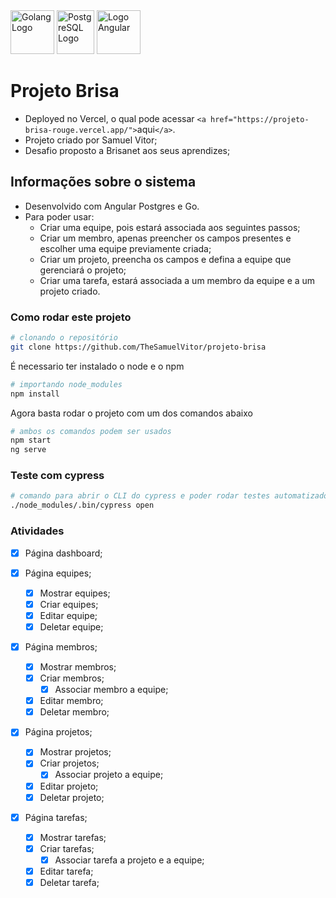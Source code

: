 <div style="display: inline-block; justify-content: center">
    <img alt="Golang Logo" height="70" width="70" src="https://cdn.jsdelivr.net/gh/devicons/devicon/icons/go/go-original-wordmark.svg" />
    <img alt="PostgreSQL Logo" height="70" width="60" src="https://cdn.jsdelivr.net/gh/devicons/devicon/icons/postgresql/postgresql-original.svg" />
    <img alt="Logo Angular" height="70" width="70" src="https://upload.wikimedia.org/wikipedia/commons/c/cf/Angular_full_color_logo.svg">
</div>

# Projeto Brisa

- Deployed no Vercel, o qual pode acessar `<a href="https://projeto-brisa-rouge.vercel.app/">`aqui`</a>`.
- Projeto criado por Samuel Vitor;
- Desafio proposto a Brisanet aos seus aprendizes;

## Informações sobre o sistema

- Desenvolvido com Angular Postgres e Go.
- Para poder usar:
  - Criar uma equipe, pois estará associada aos seguintes passos;
  - Criar um membro, apenas preencher os campos presentes e escolher uma equipe previamente criada;
  - Criar um projeto, preencha os campos e defina a equipe que gerenciará o projeto;
  - Criar uma tarefa, estará associada a um membro da equipe e a um projeto criado.

### Como rodar este projeto

```bash
# clonando o repositório
git clone https://github.com/TheSamuelVitor/projeto-brisa
```

É necessario ter instalado o node e o npm

```bash
# importando node_modules
npm install
```

Agora basta rodar o projeto com um dos comandos abaixo

```bash
# ambos os comandos podem ser usados
npm start
ng serve
```

### Teste com cypress

```bash
# comando para abrir o CLI do cypress e poder rodar testes automatizados
./node_modules/.bin/cypress open
```

### Atividades

- [X] Página dashboard;
- [X] Página equipes;

  - [X] Mostrar equipes;
  - [X] Criar equipes;
  - [X] Editar equipe;
  - [X] Deletar equipe;
- [X] Página membros;

  - [X] Mostrar membros;
  - [X] Criar membros;
    - [X] Associar membro a equipe;
  - [X] Editar membro;
  - [X] Deletar membro;
- [X] Página projetos;

  - [X] Mostrar projetos;
  - [X] Criar projetos;
    - [X] Associar projeto a equipe;
  - [X] Editar projeto;
  - [X] Deletar projeto;
- [X] Página tarefas;

  - [X] Mostrar tarefas;
  - [X] Criar tarefas;
    - [X] Associar tarefa a projeto e a equipe;
  - [X] Editar tarefa;
  - [X] Deletar tarefa;
